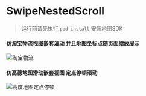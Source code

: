 # SwipeNestedScroll

> 运行前请先执行 ` pod install `  安装地图SDK

#### 仿淘宝物流视图嵌套滚动 并且地图坐标点随页面缩放展示
![淘宝物流](https://github.com/XueYangLee/SwipeNestedScroll/blob/master/%E6%95%88%E6%9E%9C%E5%B1%95%E7%A4%BA/logistics.gif)

#### 仿高德地图滑动嵌套视图 定点停顿滚动
![高度地图定点停顿](https://github.com/XueYangLee/SwipeNestedScroll/blob/master/%E6%95%88%E6%9E%9C%E5%B1%95%E7%A4%BA/amap.gif)
